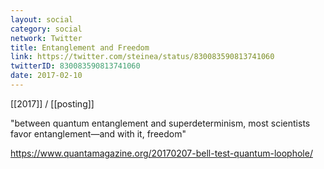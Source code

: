 ```yaml
---
layout: social
category: social
network: Twitter
title: Entanglement and Freedom
link: https://twitter.com/steinea/status/830083590813741060
twitterID: 830083590813741060
date: 2017-02-10
---
```


[[2017]] / [[posting]]

"between quantum entanglement and superdeterminism, most scientists favor entanglement—and with it, freedom"

<https://www.quantamagazine.org/20170207-bell-test-quantum-loophole/>
